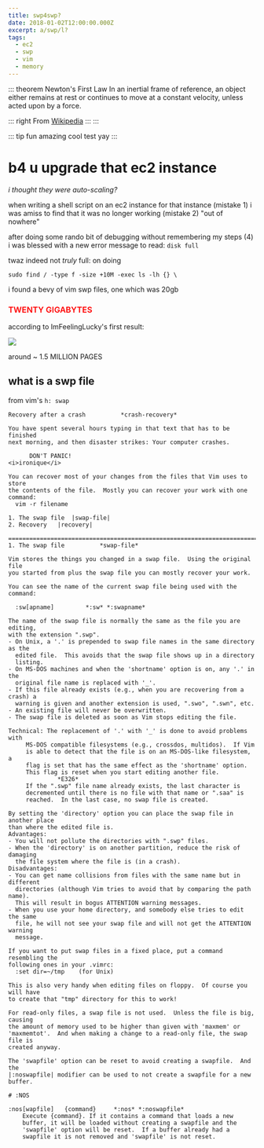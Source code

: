 ```yaml
---
title: swp4swp?
date: 2018-01-02T12:00:00.000Z
excerpt: a/swp/l?
tags:
  - ec2
  - swp
  - vim
  - memory
---
```

::: theorem Newton's First Law
In an inertial frame of reference, an object either remains at rest or continues to move at a constant velocity, unless acted upon by a force.

::: right
From [Wikipedia](https://en.wikipedia.org/wiki/Newton%27s_laws_of_motion)
:::
:::

::: tip
fun amazing cool test yay 
:::

# b4 u upgrade that ec2 instance

_i thought they were auto-scaling?_

when writing a shell script on an ec2 instance for that instance (mistake 1) i was amiss to find
that it was no longer working (mistake 2) "out of nowhere"

after doing some rando bit of debugging without remembering my steps (4) i was blessed with a new
error message to read: `disk full`

twaz indeed not _truly_ full: on doing

```shell
sudo find / -type f -size +10M -exec ls -lh {} \
```

i found a bevy of vim swp files, one which was 20gb

<h3 style='color: red; font-weight: 600'>TWENTY GIGABYTES</h3>

according to ImFeelingLucky's first result:

<img src="https://res.cloudinary.com/cloudimgts/image/upload/v1537247911/EMLandTXTfiles.jpg" />

around ~ 1.5 MILLION PAGES

## what is a swp file

from vim's `h: swap`

```
Recovery after a crash          *crash-recovery*

You have spent several hours typing in that text that has to be finished
next morning, and then disaster strikes: Your computer crashes.

      DON'T PANIC!
<i>ironique</i>

You can recover most of your changes from the files that Vim uses to store
the contents of the file.  Mostly you can recover your work with one command:
  vim -r filename

1. The swap file  |swap-file|
2. Recovery   |recovery|

==============================================================================
1. The swap file          *swap-file*

Vim stores the things you changed in a swap file.  Using the original file
you started from plus the swap file you can mostly recover your work.

You can see the name of the current swap file being used with the command:

  :sw[apname]         *:sw* *:swapname*

The name of the swap file is normally the same as the file you are editing,
with the extension ".swp".
- On Unix, a '.' is prepended to swap file names in the same directory as the
  edited file.  This avoids that the swap file shows up in a directory
  listing.
- On MS-DOS machines and when the 'shortname' option is on, any '.' in the
  original file name is replaced with '_'.
- If this file already exists (e.g., when you are recovering from a crash) a
  warning is given and another extension is used, ".swo", ".swn", etc.
- An existing file will never be overwritten.
- The swap file is deleted as soon as Vim stops editing the file.

Technical: The replacement of '.' with '_' is done to avoid problems with
     MS-DOS compatible filesystems (e.g., crossdos, multidos).  If Vim
     is able to detect that the file is on an MS-DOS-like filesystem, a
     flag is set that has the same effect as the 'shortname' option.
     This flag is reset when you start editing another file.
              *E326*
     If the ".swp" file name already exists, the last character is
     decremented until there is no file with that name or ".saa" is
     reached.  In the last case, no swap file is created.

By setting the 'directory' option you can place the swap file in another place
than where the edited file is.
Advantages:
- You will not pollute the directories with ".swp" files.
- When the 'directory' is on another partition, reduce the risk of damaging
  the file system where the file is (in a crash).
Disadvantages:
- You can get name collisions from files with the same name but in different
  directories (although Vim tries to avoid that by comparing the path name).
  This will result in bogus ATTENTION warning messages.
- When you use your home directory, and somebody else tries to edit the same
  file, he will not see your swap file and will not get the ATTENTION warning
  message.

If you want to put swap files in a fixed place, put a command resembling the
following ones in your .vimrc:
  :set dir=~/tmp    (for Unix)

This is also very handy when editing files on floppy.  Of course you will have
to create that "tmp" directory for this to work!

For read-only files, a swap file is not used.  Unless the file is big, causing
the amount of memory used to be higher than given with 'maxmem' or
'maxmemtot'.  And when making a change to a read-only file, the swap file is
created anyway.

The 'swapfile' option can be reset to avoid creating a swapfile.  And the
|:noswapfile| modifier can be used to not create a swapfile for a new buffer.

# :NOS

:nos[wapfile]   {command}     *:nos* *:noswapfile*
    Execute {command}. If it contains a command that loads a new
    buffer, it will be loaded without creating a swapfile and the
    'swapfile' option will be reset.  If a buffer already had a
    swapfile it is not removed and 'swapfile' is not reset.
```
